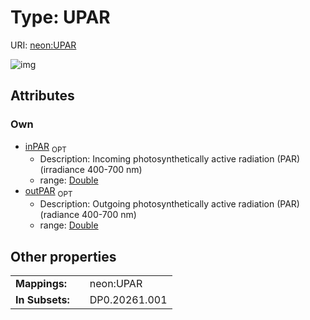 
# Type: UPAR




URI: [neon:UPAR](https://data.neonscience.org/UPAR)


![img](http://yuml.me/diagram/nofunky;dir:TB/class/[UPAR&#124;inPAR:double%20%3F;outPAR:double%20%3F])

## Attributes


### Own

 * [inPAR](inPAR.md)  <sub>OPT</sub>
    * Description: Incoming photosynthetically active radiation (PAR) (irradiance 400-700 nm)
    * range: [Double](types/Double.md)
 * [outPAR](outPAR.md)  <sub>OPT</sub>
    * Description: Outgoing photosynthetically active radiation (PAR) (radiance 400-700 nm)
    * range: [Double](types/Double.md)

## Other properties

|  |  |  |
| --- | --- | --- |
| **Mappings:** | | neon:UPAR |
| **In Subsets:** | | DP0.20261.001 |

